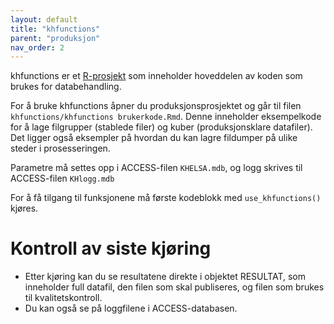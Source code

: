 ```yaml
---
layout: default
title: "khfunctions"
parent: "produksjon"
nav_order: 2
---
```


khfunctions er et [R-prosjekt](https://github.com/helseprofil/khfunctions) som inneholder hoveddelen av koden som brukes for databehandling. 

For å bruke khfunctions åpner du produksjonsprosjektet og går til filen `khfunctions/khfunctions brukerkode.Rmd`. Denne inneholder eksempelkode for å lage filgrupper (stablede filer) og kuber (produksjonsklare datafiler). Det ligger også eksempler på hvordan du kan lagre fildumper på ulike steder i prosesseringen. 

Parametre må settes opp i ACCESS-filen `KHELSA.mdb`, og logg skrives til ACCESS-filen `KHlogg.mdb`

For å få tilgang til funksjonene må første kodeblokk med `use_khfunctions()` kjøres. 

# Kontroll av siste kjøring

- Etter kjøring kan du se resultatene direkte i objektet RESULTAT, som inneholder full datafil, den filen som skal publiseres, og filen som brukes til kvalitetskontroll. 
- Du kan også se på loggfilene i ACCESS-databasen.